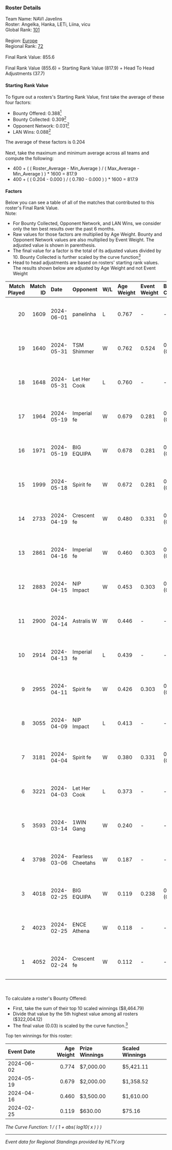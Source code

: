 ### Roster Details<br />
Team Name: NAVI Javelins<br />
Roster: Angelka, Hanka, LETi, Liina, vicu<br />
Global Rank: [101](../standings_global.md)<br />
<br />
Region: [Europe]( ../standings_europe.md)<br />
Regional Rank: [72]( ../standings_europe.md)<br />
<br />
Final Rank Value:  855.6<br />
<br />
Final Rank Value (855.6) = Starting Rank Value (817.9) + Head To Head Adjustments (37.7)<br />

#### Starting Rank Value<br />
To figure out a rosters's Starting Rank Value, first take the average of these four factors:<br />
- Bounty Offered: 0.388[<sup>1</sup>](#table2)
- Bounty Collected: 0.309[<sup>2</sup>](#table1)
- Opponent Network: 0.031[<sup>2</sup>](#table1)
- LAN Wins: 0.088[<sup>2</sup>](#table1)

The average of these factors is 0.204<br />
<br />
Next, take the maximum and minimum average across all teams and compute the following:<br />
- 400 + ( ( Roster_Average - Min_Average ) / ( Max_Average - Min_Average ) ) * 1600 = 817.9
- 400 + ( ( 0.204 - 0.000 ) / ( 0.780 - 0.000 ) ) * 1600 = 817.9


#### Factors<br />
Below you can see a table of all of the matches that contributed to this roster's Final Rank Value.<br />
Note:<br />

- For Bounty Collected, Opponent Network, and LAN Wins, we consider only the ten best results over the past 6 months.
- Raw values for those factors are multiplied by Age Weight. Bounty and Opponent Network values are also multiplied by Event Weight. The adjusted value is shown in parenthesis.
- The final value for a factor is the total of its adjusted values divided by 10. Bounty Collected is further scaled by the curve function[<sup>3</sup>](#curveFunction)
- Head to head adjustments are based on rosters' starting rank values. The results shown below are adjusted by Age Weight and not Event Weight
<span id="table1"></span><br />


| Match Played | Match ID | Date       | Opponent          | W/L | Age Weight | Event Weight | Bounty Collected | Opponent Network | LAN Wins  | H2H Adj. | Roster                            |
| -: | -: | :- | :- | :- | :- | :- | :- | :- | :- | -: | :- |
|           20 |     1609 | 2024-06-01 | panelinha         | L   | 0.767      | -            | -                | -                | -         |   -12.09 | Angelka, Hanka, LETi, Liina, vicu |
|           19 |     1640 | 2024-05-31 | TSM Shimmer       | W   | 0.762      | 0.524        | 0.020 (0.008)    | 0.196 (0.078)    | 1 (0.762) |     7.54 | Angelka, Hanka, LETi, Liina, vicu |
|           18 |     1648 | 2024-05-31 | Let Her Cook      | L   | 0.760      | -            | -                | -                | -         |   -10.54 | Angelka, Hanka, LETi, Liina, vicu |
|           17 |     1964 | 2024-05-19 | Imperial fe       | W   | 0.679      | 0.281        | 0.128 (0.024)    | 0.294 (0.056)    | 0 (0.000) |    15.78 | Angelka, Hanka, LETi, Liina, vicu |
|           16 |     1971 | 2024-05-19 | BIG EQUIPA        | W   | 0.678      | 0.281        | 0.017 (0.003)    | 0.147 (0.028)    | 0 (0.000) |     8.73 | Angelka, Hanka, LETi, Liina, vicu |
|           15 |     1999 | 2024-05-18 | Spirit fe         | W   | 0.672      | 0.281        | 0.005 (0.001)    | 0.139 (0.026)    | 0 (0.000) |     5.14 | Angelka, Hanka, LETi, Liina, vicu |
|           14 |     2733 | 2024-04-19 | Crescent fe       | W   | 0.480      | 0.331        | 0.005 (0.001)    | 0.076 (0.012)    | 0 (0.000) |     3.83 | Angelka, Hanka, LETi, Liina, vicu |
|           13 |     2861 | 2024-04-16 | Imperial fe       | W   | 0.460      | 0.303        | 0.128 (0.018)    | 0.294 (0.041)    | 0 (0.000) |    11.18 | Angelka, Hanka, LETi, Liina, vicu |
|           12 |     2883 | 2024-04-15 | NIP Impact        | W   | 0.453      | 0.303        | 0.005 (0.001)    | 0.225 (0.031)    | 0 (0.000) |     5.39 | Angelka, Hanka, LETi, Liina, vicu |
|           11 |     2900 | 2024-04-14 | Astralis W        | W   | 0.446      | -            | -                | -                | 0 (0.000) |     3.38 | Angelka, Hanka, LETi, Liina, vicu |
|           10 |     2914 | 2024-04-13 | Imperial fe       | L   | 0.439      | -            | -                | -                | -         |    -3.07 | Angelka, Hanka, LETi, Liina, vicu |
|            9 |     2955 | 2024-04-11 | Spirit fe         | W   | 0.426      | 0.303        | 0.005 (0.001)    | 0.139 (0.018)    | 0 (0.000) |     3.85 | Angelka, Hanka, LETi, Liina, vicu |
|            8 |     3055 | 2024-04-09 | NIP Impact        | L   | 0.413      | -            | -                | -                | -         |    -8.29 | Angelka, Hanka, LETi, Liina, vicu |
|            7 |     3181 | 2024-04-04 | Spirit fe         | W   | 0.380      | 0.331        | 0.005 (0.001)    | 0.139 (0.017)    | 0 (0.000) |     3.51 | Angelka, Hanka, LETi, Liina, vicu |
|            6 |     3221 | 2024-04-03 | Let Her Cook      | L   | 0.373      | -            | -                | -                | -         |    -4.29 | Angelka, Hanka, LETi, Liina, vicu |
|            5 |     3593 | 2024-03-14 | 1WIN Gang         | W   | 0.240      | -            | -                | -                | -         |     2.12 | Angelka, Hanka, LETi, Liina, vicu |
|            4 |     3798 | 2024-03-06 | Fearless Cheetahs | W   | 0.187      | -            | -                | -                | -         |     1.84 | Angelka, Hanka, LETi, Liina, vicu |
|            3 |     4018 | 2024-02-25 | BIG EQUIPA        | W   | 0.119      | 0.238        | 0.017 (0.000)    | 0.147 (0.004)    | -         |     1.62 | Angelka, Hanka, LETi, Liina, vicu |
|            2 |     4023 | 2024-02-25 | ENCE Athena       | W   | 0.118      | -            | -                | -                | -         |     1.00 | Angelka, Hanka, LETi, Liina, vicu |
|            1 |     4052 | 2024-02-24 | Crescent fe       | W   | 0.112      | -            | -                | -                | -         |     1.06 | Angelka, Hanka, LETi, Liina, vicu |

<br />
<span id="table2"></span><br />
To calculate a roster's Bounty Offered:<br />

- First, take the sum of their top 10 scaled winnings ($8,464.79)
- Divide that value by the 5th highest value among all rosters ($322,004.12)
- The final value (0.03) is scaled by the curve function.[<sup>3</sup>](#curveFunction)

Top ten winnings for this roster:<br />

| Event Date | Age Weight | Prize Winnings | Scaled Winnings |
| :- | -: | :- | :- |
| 2024-06-02 |      0.774 | $7,000.00      | $5,421.11       |
| 2024-05-19 |      0.679 | $2,000.00      | $1,358.52       |
| 2024-04-16 |      0.460 | $3,500.00      | $1,610.00       |
| 2024-02-25 |      0.119 | $630.00        | $75.16          |


<span id="curveFunction"></span>_The Curve Function: 1 / ( 1 + abs( log10( x ) ) )_<br />

---
_Event data for Regional Standings provided by HLTV.org_<br />
